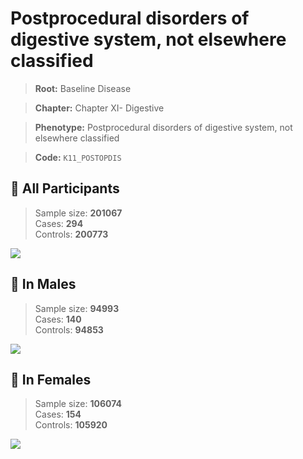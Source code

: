# Postprocedural disorders of digestive system, not elsewhere classified

> **Root:** Baseline Disease  

> **Chapter:** Chapter XI- Digestive  

> **Phenotype:** Postprocedural disorders of digestive system, not elsewhere classified  

> **Code:** `K11_POSTOPDIS`

## 🧪 All Participants  
> Sample size: **201067**  
> Cases: **294**  
> Controls: **200773**
<img src="/Disease/Figures/ALL/Baseline/K11_POSTOPDIS.png"/>
<CsvTable src="/Disease_Data/ALL/Baseline/LG_K11_POSTOPDIS.csv" label="🔍 View full results" />

## 👨 In Males  
> Sample size: **94993**  
> Cases: **140**  
> Controls: **94853**
<img src="/Disease/Figures/Male/Baseline/K11_POSTOPDIS.png"/>
<CsvTable src="/Disease_Data/Male/Baseline/LG_K11_POSTOPDIS.csv" label="🔍 View full results" />

## 👩 In Females  
> Sample size: **106074**  
> Cases: **154**  
> Controls: **105920**
<img src="/Disease/Figures/Female/Baseline/K11_POSTOPDIS.png"/>
<CsvTable src="/Disease_Data/Female/Baseline/LG_K11_POSTOPDIS.csv" label="🔍 View full results" />

